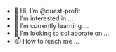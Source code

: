 - 👋 Hi, I’m @quest-profit
- 👀 I’m interested in ...
- 🌱 I’m currently learning ...
- 💞️ I’m looking to collaborate on ...
- 📫 How to reach me ...

<!---
quest-profit/quest-profit is a ✨ special ✨ repository because its `README.md` (this file) appears on your GitHub profile.
You can click the Preview link to take a look at your changes.
--->
